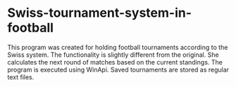 # Swiss-tournament-system-in-football
This program was created for holding football tournaments according to the Swiss system. The functionality is slightly different from the original. She calculates the next round of matches based on the current standings. The program is executed using WinApi. Saved tournaments are stored as regular text files.
